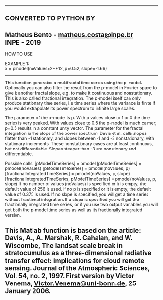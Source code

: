 ----------------------------------------------------------------------
CONVERTED TO PYTHON BY 
----------------------------------------------------------------------
Matheus Bento - matheus.costa@inpe.br
<br>
INPE - 2019
----------------------------------------------------------------------
HOW TO USE

EXAMPLE 1:
<br>
x = pmodel(noValues=2**12, p=0.52, slope=-1.66)

----------------------------------------------------------------------
This function generates a multifractal time series using the p-model.
Optionally you can also filter the result from the p-model in Fourier
space to give it another fractal slope, e.g. to make it continuous and
nonstationary. This is also called fractional integration. The p-model 
itself can only produce stationary time series, i.e time series where 
the variance is finite if you would extrapolate its power spectrum to 
infinite large scales.

The parameter of the p-model is p. With p values close to 1 or 0 the time
series is very peaked. With values close to 0.5 the p-model is much
calmer; p=0.5 results in a constant unity vector.
The parameter for the fractal integration is the slope of the power
spectrum. Davis et al. calls slopes flatter than -1 stationary, and
slopes between -1 and -3 nonstationary, with stationary increments. 
These nonstationary cases are at least continuous, but not
differentiable. Slopes steeper than -3 are nonstionary and
differentiable.

Possible calls:
[pModelTimeSeries] = pmodel
[pModelTimeSeries] = pmodel(noValues)
[pModelTimeSeries] = pmodel(noValues, p)
[fractionalIntegratedTimeSeries] = pmodel(noValues, p, slope)
[fractionalIntegratedTimeSeries, pModelTimeSeries] = pmodel(noValues, p, slope)
If no number of values (noValues) is specified or it is empty, the
default value of 256 is used.
If no p is specified or it is empty, the default value of 0.375 is used.
If no slope is specified, you will get a time series without fractional
integration.
If a slope is specified you will get the fractionally integrated time
series, or if you use two output variables you will get both the p-model
time series as well as its fractionally integrated version.

This Matlab function is based on the article: Davis, A., A. Marshak, R.
Cahalan, and W. Wiscombe, The landsat scale break in stratocumulus as a
three-dimensional radiative transfer effect: implications for cloud
remote sensing. Journal of the Atmospheric Sciences, Vol. 54, no. 2,
1997.
First version by Victor Venema, Victor.Venema@uni-bonn.de, 25 January
2006.
----------------------------------------------------------------------
